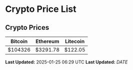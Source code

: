 # Crypto Price List

## Crypto Prices
| Bitcoin | Ethereum | Litecoin |
| ------- | -------- | -------- |
| $104326 | $3291.78 | $122.05 |
**Last Updated:** 2025-01-25 06:29 UTC
**Last Updated:** $DATE$
